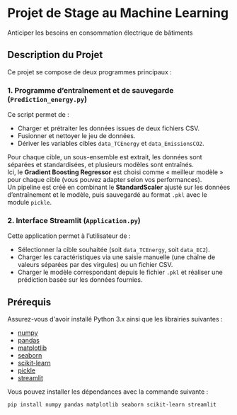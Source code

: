 # Projet de Stage au Machine Learning

Anticiper les besoins en consommation électrique de bâtiments 

## Description du Projet

Ce projet se compose de deux programmes principaux :

### 1. Programme d’entraînement et de sauvegarde (`Prediction_energy.py`)

Ce script permet de :
- Charger et prétraiter les données issues de deux fichiers CSV.
- Fusionner et nettoyer le jeu de données.
- Dériver les variables cibles `data_TCEnergy` et `data_EmissionsCO2`.

Pour chaque cible, un sous-ensemble est extrait, les données sont séparées et standardisées, et plusieurs modèles sont entraînés.  
Ici, le **Gradient Boosting Regressor** est choisi comme « meilleur modèle » pour chaque cible (vous pouvez adapter selon vos performances).  
Un pipeline est créé en combinant le **StandardScaler** ajusté sur les données d’entraînement et le modèle, puis sauvegardé au format `.pkl` avec le module `pickle`.

### 2. Interface Streamlit (`Application.py`)

Cette application permet à l’utilisateur de :
- Sélectionner la cible souhaitée (soit `data_TCEnergy`, soit `data_EC2`).
- Charger les caractéristiques via une saisie manuelle (une chaîne de valeurs séparées par des virgules) ou un fichier CSV.
- Charger le modèle correspondant depuis le fichier `.pkl` et réaliser une prédiction basée sur les données fournies.


## Prérequis

Assurez-vous d'avoir installé Python 3.x ainsi que les librairies suivantes :

- [numpy](https://numpy.org/)
- [pandas](https://pandas.pydata.org/)
- [matplotlib](https://matplotlib.org/)
- [seaborn](https://seaborn.pydata.org/)
- [scikit-learn](https://scikit-learn.org/stable/)
- [pickle](https://docs.python.org/3/library/pickle.html)
- [streamlit](https://streamlit.io/)

Vous pouvez installer les dépendances avec la commande suivante :

```bash
pip install numpy pandas matplotlib seaborn scikit-learn streamlit
